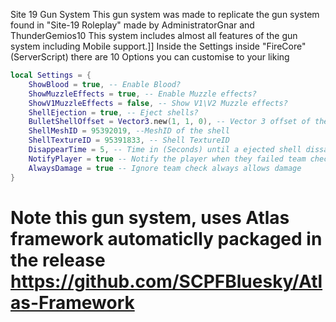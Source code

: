 Site 19 Gun System
This gun system was made to replicate the gun system found in "Site-19 Roleplay" made by AdministratorGnar and ThunderGemios10
This system includes almost all features of the gun system including Mobile support.]]
Inside the Settings inside "FireCore" (ServerScript) there are 10 Options you can customise to your liking

```lua
local Settings = {
	ShowBlood = true, -- Enable Blood?
	ShowMuzzleEffects = true, -- Enable Muzzle effects?
	ShowV1MuzzleEffects = false, -- Show V1\V2 Muzzle effects?
	ShellEjection = true, -- Eject shells?
	BulletShellOffset = Vector3.new(1, 1, 0), -- Vector 3 offset of the bulletshell when ejected
	ShellMeshID = 95392019, --MeshID of the shell
	ShellTextureID = 95391833, -- Shell TextureID
	DisappearTime = 5, -- Time in (Seconds) until a ejected shell dissapears
	NotifyPlayer = true -- Notify the player when they failed team check
	AlwaysDamage = true -- Ignore team check always allows damage
}
```

# Note this gun system, uses Atlas framework automaticlly packaged in the release https://github.com/SCPFBluesky/Atlas-Framework
